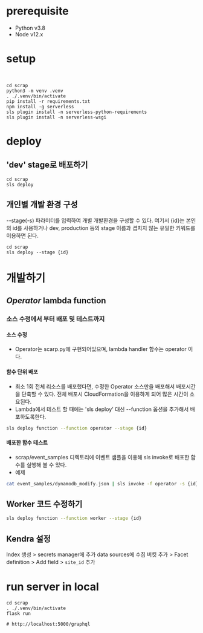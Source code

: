 # prerequisite 
* Python v3.8 
* Node v12.x

# setup
```
 
```

```shell script
cd scrap
python3 -m venv .venv
. ./.venv/bin/activate
pip install -r requirements.txt
npm install -g serverless
sls plugin install -n serverless-python-requirements
sls plugin install -n serverless-wsgi
```

# deploy
## 'dev' stage로 배포하기
```shell script
cd scrap
sls deploy
```

## 개인별 개발 환경 구성 
--stage(-s) 파라미터를 입력하여 개별 개발환경을 구성할 수 있다. 
여기서 {id}는 본인의 id를 사용하거나 dev, production 등의 stage 이름과 겹치지 않는 유일한 키워드를 이용하면 된다.   
```shell script
cd scrap
sls deploy --stage {id}
```

# 개발하기 
## *Operator* lambda function 
### 소스 수정에서 부터 배포 및 테스트까지 
#### 소스 수정
* Operator는 scarp.py에 구현되어있으며, lambda handler 함수는 operator 이다. 
#### 함수 단위 배포
* 최소 1회 전체 리소스를 배포했다면, 수정한 Operator 소스만을 배포해서 배포시간을 단축할 수 있다. 전체 배포시 CloudFormation을 이용하게 되어 많은 시간이 소요된다.    
* Lambda에서 테스트 할 때에는 'sls deploy' 대신 --function 옵션을 추가해서 배포하도록한다.   
```bash 
sls deploy function --function operator --stage {id}
```

#### 배포한 함수 테스트 
* scrap/event_samples 디렉토리에 이벤트 샘플을 이용해 sls invoke로 배포한 함수를 실행해 볼 수 있다.
* 예제  
```bash  
cat event_samples/dynamodb_modify.json | sls invoke -f operator -s {id}
```

## Worker 코드 수정하기
```bash 
sls deploy function --function worker --stage {id}
```

## Kendra 설정
Index 생성 > secrets manager에 추가
data sources에 수집 버킷 추가 > 
Facet definition > Add field > `site_id` 추가

# run server in local
```shell script
cd scrap
. ./.venv/bin/activate
flask run

# http://localhost:5000/graphql
```